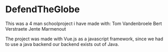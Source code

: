 # DefendTheGlobe

This was a 4 man schoolproject i have made with:
Tom Vandenbroele
Bert Verstraete
Jente Marmenout

The project was made with Vue.js as a javascript framework, since we had to use a java backend our backend exists out of Java.
